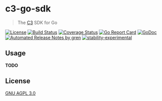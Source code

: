 # c3-go-sdk

> The [C3](https://github.com/c3systems/c3-go) SDK for Go

[![License](http://img.shields.io/badge/license-GNU%20AGPL%203.0-blue.svg)](https://raw.githubusercontent.com/c3systems/c3-go-sdk/master/LICENSE) [![Build Status](https://travis-ci.org/c3systems/c3-go-sdk.svg?branch=master)](https://travis-ci.org/c3systems/c3-go-sdk) [![Coverage Status](https://coveralls.io/repos/github/c3systems/c3-go-sdk/badge.svg?branch=master)](https://coveralls.io/github/c3systems/c3-go-sdk?branch=master) [![Go Report Card](https://goreportcard.com/badge/github.com/c3systems/c3-go-sdk)](https://goreportcard.com/report/github.com/c3systems/c3-go-sdk) [![GoDoc](https://godoc.org/github.com/c3systems/c3-go-sdk?status.svg)](https://godoc.org/github.com/c3systems/c3-go-sdk) [![Automated Release Notes by gren](https://img.shields.io/badge/%F0%9F%A4%96-release%20notes-00B2EE.svg)](https://github-tools.github.io/github-release-notes/) [![stability-experimental](https://img.shields.io/badge/stability-experimental-orange.svg)](https://github.com/emersion/stability-badges#experimental)


## Usage
**TODO**

## License

[GNU AGPL 3.0](LICENSE)
